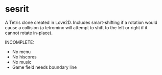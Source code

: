 # sesrit
A Tetris clone created in Love2D. Includes smart-shifting if a rotation would cause a collision (a tetromino will attempt to shift to the left or right if it cannot rotate in-place).

INCOMPLETE:
+ No menu
+ No hiscores
+ No music
+ Game field needs boundary line
